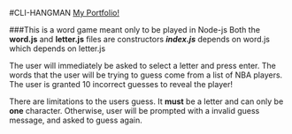 #CLI-HANGMAN
[My Portfolio!](https://kangkang0804.github.io/MyPortfolio/)

###This is a word game meant only to be played in Node-js
Both the **word.js** and **letter.js** files are constructors
**_index.js_** depends on word.js which depends on letter.js

The user will immediately be asked to select a letter and press enter. The words that the user will be trying to guess come from a list of NBA players. The user is granted 10 incorrect guesses to reveal the player!


There are limitations to the users guess. It **must** be a letter and can only be **one** character. Otherwise, user will be prompted with a invalid guess message, and asked to guess again. 


